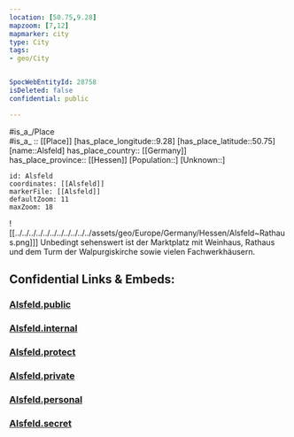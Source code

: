 ```yaml
---
location: [50.75,9.28] 
mapzoom: [7,12] 
mapmarker: city 
type: City
tags:
- geo/City


SpocWebEntityId: 28758
isDeleted: false
confidential: public

---
```

#is_a_/Place  
#is_a_ :: [[Place]] 
[has_place_longitude::9.28] 
[has_place_latitude::50.75] 
[name::Alsfeld] 
has_place_country:: [[Germany]]  
has_place_province:: [[Hessen]] 
[Population::] 
[Unknown::] 


```leaflet
id: Alsfeld
coordinates: [[Alsfeld]] 
markerFile: [[Alsfeld]] 
defaultZoom: 11 
maxZoom: 18
```

![[../../../../../../../../../../../assets/geo/Europe/Germany/Hessen/Alsfeld~Rathaus.png]]]
Unbedingt sehenswert ist der Marktplatz mit Weinhaus, Rathaus und dem Turm der Walpurgiskirche sowie vielen Fachwerkhäusern.


## Confidential Links & Embeds: 

### [Alsfeld.public](/_public/\Earth\Continent\Europe\Europe~Central\Germany\Germany~West\Hessen\counties~Hessen\Vogelsbergkreis\cities~VogelsbergkreisAlsfeld.public.md) 

### [Alsfeld.internal](/_internal/\Earth\Continent\Europe\Europe~Central\Germany\Germany~West\Hessen\counties~Hessen\Vogelsbergkreis\cities~VogelsbergkreisAlsfeld.internal.md) 

### [Alsfeld.protect](/_protect/\Earth\Continent\Europe\Europe~Central\Germany\Germany~West\Hessen\counties~Hessen\Vogelsbergkreis\cities~VogelsbergkreisAlsfeld.protect.md) 

### [Alsfeld.private](/_private/\Earth\Continent\Europe\Europe~Central\Germany\Germany~West\Hessen\counties~Hessen\Vogelsbergkreis\cities~VogelsbergkreisAlsfeld.private.md) 

### [Alsfeld.personal](/_personal/\Earth\Continent\Europe\Europe~Central\Germany\Germany~West\Hessen\counties~Hessen\Vogelsbergkreis\cities~VogelsbergkreisAlsfeld.personal.md) 

### [Alsfeld.secret](/_secret/\Earth\Continent\Europe\Europe~Central\Germany\Germany~West\Hessen\counties~Hessen\Vogelsbergkreis\cities~VogelsbergkreisAlsfeld.secret.md)

